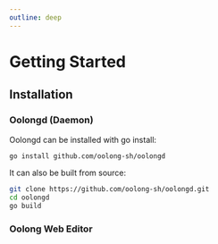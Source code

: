 ```yaml
---
outline: deep
---
```


# Getting Started

## Installation

<!-- TODO: talk about separate frontend and backend structure -->

### Oolongd (Daemon)

Oolongd can be installed with go install:
```sh
go install github.com/oolong-sh/oolongd
```

It can also be built from source:
```sh
git clone https://github.com/oolong-sh/oolongd.git
cd oolongd
go build
```

### Oolong Web Editor

<!-- TODO: -->
